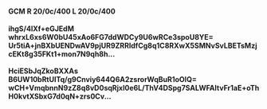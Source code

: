 #### GCM R 20/0c/400 L 20/0c/400
**ihgS/4lXf+eGJEdM**<br/>**whrxL6xs6W0bU45xAo6FG7ddWDCy9U6wRCe3spoU8YE=**<br/>**Ur5tiA+jnBXbUENDwAV9pjUR9ZRRldfCg8q1C8RXwX5SMNvSvLBETsMzjcEKt8g35FKt1+mon7N9qh8h...**<br/><br/>
**HciESbJqZkoBXXAs**<br/>**B6UW10bRtUITq/g9Cnviy644Q6A2zsrorWqBuR1oOlQ=**<br/>**wCH+VmqbnnN9zZ8q8vD0sqRjxl0e6L/ThV4DSpg7SALWFAltvFr1aE+oThH0kvtXSbxG7d0qN+zrs0Cv...**